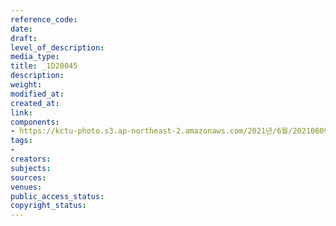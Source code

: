 ```yaml
---
reference_code: 
date: 
draft: 
level_of_description: 
media_type: 
title: _1D20045
description: 
weight: 
modified_at: 
created_at: 
link: 
components:
- https://kctu-photo.s3.ap-northeast-2.amazonaws.com/2021년/6월/20210609_산재사망+노동자+추모분향소+및+농성장+설치/_1D20045.jpg
tags:
- 
creators: 
subjects: 
sources: 
venues: 
public_access_status: 
copyright_status: 
---
```

